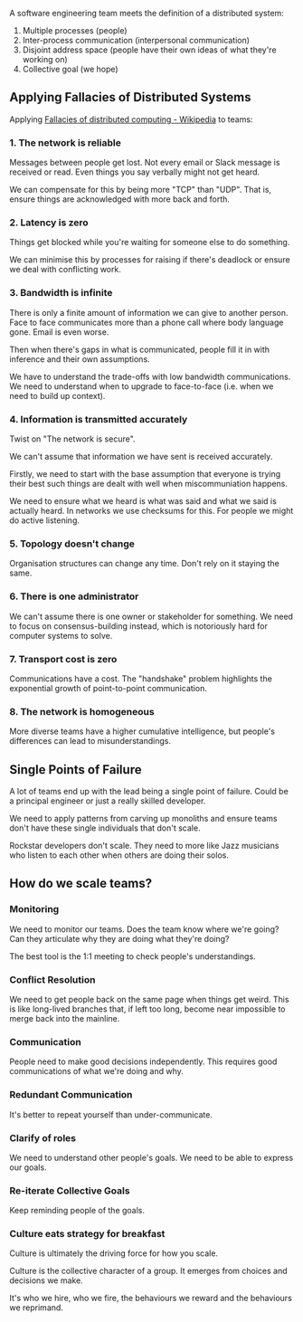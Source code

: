 A software engineering team meets the definition of a distributed system:

1. Multiple processes (people)
2. Inter-process communication (interpersonal communication)
3. Disjoint address space (people have their own ideas of what they're working on)
4. Collective goal (we hope)

## Applying Fallacies of Distributed Systems

Applying [Fallacies of distributed computing - Wikipedia](https://en.wikipedia.org/wiki/Fallacies_of_distributed_computing) to teams:

### 1. The network is reliable

Messages between people get lost. Not every email or Slack message is received or read. Even things you say verbally might not get heard.

We can compensate for this by being more "TCP" than "UDP". That is, ensure things are acknowledged with more back and forth.

### 2. Latency is zero

Things get blocked while you're waiting for someone else to do something.

We can minimise this by processes for raising if there's deadlock or ensure we deal with conflicting work.

### 3. Bandwidth is infinite

There is only a finite amount of information we can give to another person. Face to face communicates more than a phone call where body language gone. Email is even worse.

Then when there's gaps in what is communicated, people fill it in with inference and their own assumptions.

We have to understand the trade-offs with low bandwidth communications. We need to understand when to upgrade to face-to-face (i.e. when we need to build up context).

### 4. Information is transmitted accurately

Twist on "The network is secure".

We can't assume that information we have sent is received accurately.

Firstly, we need to start with the base assumption that everyone is trying their best such things are dealt with well when miscommuniation happens.

We need to ensure what we heard is what was said and what we said is actually heard. In networks we use checksums for this. For people we might do active listening.

### 5. Topology doesn't change

Organisation structures can change any time. Don't rely on it staying the same.

### 6. There is one administrator

We can't assume there is one owner or stakeholder for something. We need to focus on consensus-building instead, which is notoriously hard for computer systems to solve.

### 7. Transport cost is zero

Communications have a cost. The "handshake" problem highlights the exponential growth of point-to-point communication.

### 8. The network is homogeneous

More diverse teams have a higher cumulative intelligence, but people's differences can lead to misunderstandings.

## Single Points of Failure

A lot of teams end up with the lead being a single point of failure. Could be a principal engineer or just a really skilled developer.

We need to apply patterns from carving up monoliths and ensure teams don't have these single individuals that don't scale.

Rockstar developers don't scale. They need to more like Jazz musicians who listen to each other when others are doing their solos.

## How do we scale teams?

### Monitoring

We need to monitor our teams. Does the team know where we're going? Can they articulate why they are doing what they're doing?

The best tool is the 1:1 meeting to check people's understandings.

### Conflict Resolution

We need to get people back on the same page when things get weird. This is like long-lived branches that, if left too long, become near impossible to merge back into the mainline.

### Communication

People need to make good decisions independently. This requires good communications of what we're doing and why.

### Redundant Communication

It's better to repeat yourself than under-communicate.

### Clarify of roles

We need to understand other people's goals. We need to be able to express our goals.

### Re-iterate Collective Goals

Keep reminding people of the goals.

### Culture eats strategy for breakfast

Culture is ultimately the driving force for how you scale.

Culture is the collective character of a group. It emerges from choices and decisions we make.

It's who we hire, who we fire, the behaviours we reward and the behaviours we reprimand.
